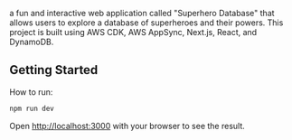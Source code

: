 a fun and interactive web application called "Superhero Database" that allows users to explore a database of superheroes and their powers. This project is built using AWS CDK, AWS AppSync, Next.js, React, and DynamoDB.

## Getting Started

How to run:

```bash
npm run dev
```

Open [http://localhost:3000](http://localhost:3000) with your browser to see the result.
